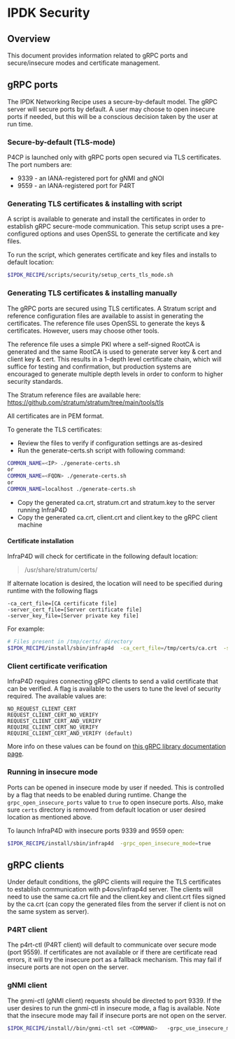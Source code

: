 # IPDK Security

## Overview

This document provides information related to gRPC ports and secure/insecure modes and certificate management.

## gRPC ports

The IPDK Networking Recipe uses a secure-by-default model. The gRPC server will secure ports by default. A user may choose to open insecure ports if needed, but this will be a conscious decision taken by the user at run time.

### Secure-by-default (TLS-mode)

P4CP is launched only with gRPC ports open secured via TLS certificates. The port numbers are:

* 9339 - an IANA-registered port for gNMI and gNOI
* 9559 - an IANA-registered port for P4RT

### Generating TLS certificates & installing with script

A script is available to generate and install the certificates in order to establish gRPC secure-mode communication. This setup script uses a pre-configured options and uses OpenSSL to generate the certificate and key files. 

To run the script, which generates certificate and key files and installs to default location:

```bash
$IPDK_RECIPE/scripts/security/setup_certs_tls_mode.sh
```

### Generating TLS certificates & installing manually

The gRPC ports are secured using TLS certificates. A Stratum script and reference configuration files are available to assist in generating the certificates. The reference file uses OpenSSL to generate the keys & certificates. However, users may choose other tools.

The reference file uses a simple PKI where a self-signed RootCA is generated and the same RootCA is used to generate server key & cert and client key & cert. This results in a 1-depth level certificate chain, which will suffice for testing and confirmation, but production systems are encouraged to generate multiple depth levels in order to conform to higher security standards.

The Stratum reference files are available here: https://github.com/stratum/stratum/tree/main/tools/tls

All certificates are in PEM format.

To generate the TLS certificates:

* Review the files to verify if configuration settings are as-desired
* Run the generate-certs.sh script with following command:

```bash
COMMON_NAME=<IP> ./generate-certs.sh
or
COMMON_NAME=<FQDN> ./generate-certs.sh
or
COMMON_NAME=localhost ./generate-certs.sh
```

* Copy the generated ca.crt, stratum.crt and stratum.key to the server running InfraP4D
* Copy the generated ca.crt, client.crt and client.key to the gRPC client machine

#### Certificate installation

InfraP4D will check for certificate in the following default location:

> /usr/share/stratum/certs/

If alternate location is desired, the location will need to be specified during runtime with the following flags

```text
-ca_cert_file=[CA certificate file]
-server_cert_file=[Server certificate file]
-server_key_file=[Server private key file]
```
For example:

```bash
# Files present in /tmp/certs/ directory
$IPDK_RECIPE/install/sbin/infrap4d  -ca_cert_file=/tmp/certs/ca.crt  -server_cert_file=/tmp/certs/stratum.crt  -server_key_file=/tmp/certs/stratum.key
```

### Client certificate verification

InfraP4D requires connecting gRPC clients to send a valid certificate that can be verified. A flag is available to the users to tune the level of security required. The available values are:

```text
NO_REQUEST_CLIENT_CERT
REQUEST_CLIENT_CERT_NO_VERIFY
REQUEST_CLIENT_CERT_AND_VERIFY
REQUIRE_CLIENT_CERT_NO_VERIFY
REQUIRE_CLIENT_CERT_AND_VERIFY (default)
```
More info on these values can be found on [this gRPC library documentation page](https://grpc.github.io/grpc/cpp/grpc__security__constants_8h.html#a29ffe63a8bb3b4945ecab42d82758f09).

### Running in insecure mode

Ports can be opened in insecure mode by user if needed. This is controlled by a flag that needs to be enabled during runtime. Change the `grpc_open_insecure_ports` value to `true` to open insecure ports. Also, make sure `certs` directory is removed from default location or user desired location as mentioned above.

To launch InfraP4D with insecure ports 9339 and 9559 open:

```bash
$IPDK_RECIPE/install/sbin/infrap4d  -grpc_open_insecure_mode=true
```

## gRPC clients

Under default conditions, the gRPC clients will require the TLS certificates to establish communication with p4ovs/infrap4d server. The clients will need to use the same ca.crt file and the client.key and client.crt files signed by the ca.crt (can copy the generated files from the server if client is not on the same system as server).

### P4RT client

The p4rt-ctl (P4RT client) will default to communicate over secure mode (port 9559). If certificates are not available or if there are certificate read errors, it will try the insecure port as a fallback mechanism. This may fail if insecure ports are not open on the server.

### gNMI client

The gnmi-ctl (gNMI client) requests should be directed to port 9339.
If the user desires to run the gnmi-ctl in insecure mode, a flag is available. Note that the insecure mode may fail if insecure ports are not open on the server.

```bash
$IPDK_RECIPE/install//bin/gnmi-ctl set <COMMAND>   -grpc_use_insecure_mode=true
```
